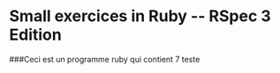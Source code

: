 Small exercices in Ruby -- RSpec 3 Edition
==========
###Ceci est un programme ruby qui contient 7 teste
